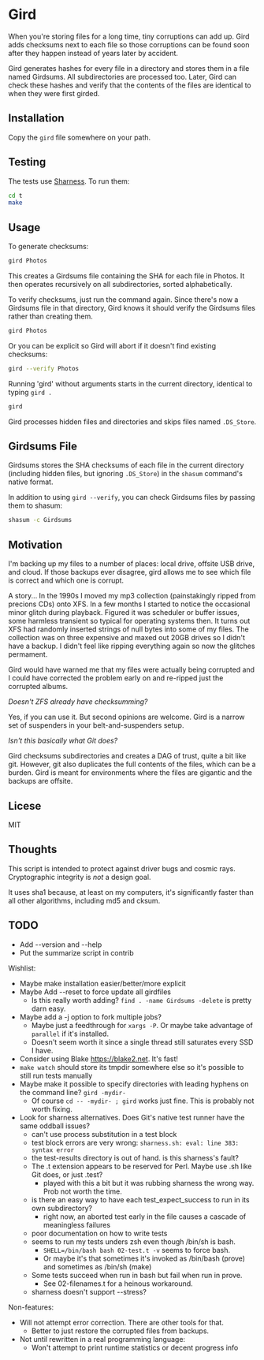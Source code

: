 # Gird

When you're storing files for a long time, tiny corruptions can add up.
Gird adds checksums next to each file so those corruptions can be found
soon after they happen instead of years later by accident.

Gird generates hashes for every file in a directory and stores them in
a file named Girdsums. All subdirectories are processed too.
Later, Gird can check these hashes and verify that the contents of
the files are identical to when they were first girded.

## Installation

Copy the `gird` file somewhere on your path.

## Testing

The tests use [Sharness](https://github.com/chriscool/sharness). To run them:

```bash
cd t
make
```

## Usage

To generate checksums:

```bash
gird Photos
```

This creates a Girdsums file containing the SHA for each file in Photos.
It then operates recursively on all subdirectories, sorted alphabetically.

To verify checksums, just run the command again. Since there's now a Girdsums file in that directory, Gird knows it should verify the Girdsums files rather than creating them.

```bash
gird Photos
```

Or you can be explicit so Gird will abort if it doesn't find existing checksums:

```bash
gird --verify Photos
```

Running 'gird' without arguments starts in the current directory, identical to typing `gird .`

```bash
gird
```

Gird processes hidden files and directories and skips files named `.DS_Store`.

## Girdsums File

Girdsums stores the SHA checksums of each file in the current directory (including hidden files, but ignoring `.DS_Store`) in the `shasum` command's native format.

In addition to using `gird --verify`, you can check Girdsums files by passing them to shasum:

```bash
shasum -c Girdsums
```

## Motivation

I'm backing up my files to a number of places: local drive, offsite USB drive, and cloud.
If those backups ever disagree, gird allows me to see which file is correct and
which one is corrupt.

A story... In the 1990s I moved my mp3 collection (painstakingly ripped from precions CDs) onto XFS.
In a few months I started to notice the occasional minor glitch during playback.
Figured it was scheduler or buffer issues, some harmless transient so typical for operating systems then.
It turns out XFS had randomly inserted strings of null bytes into some of my files.
The collection was on three expensive and maxed out 20GB drives so I didn't have a backup.
I didn't feel like ripping everything again so now the glitches permament.

Gird would have warned me that my files were actually being corrupted and I could have
corrected the problem early on and re-ripped just the corrupted albums.

_Doesn't ZFS already have checksumming?_

Yes, if you can use it. But second opinions are welcome.
Gird is a narrow set of suspenders in your belt-and-suspenders setup.

_Isn't this basically what Git does?_

Gird checksums subdirectories and creates a DAG of trust, quite a bit like git.
However, git also duplicates the full contents of the files, which can be a burden.
Gird is meant for environments where the files are gigantic and the backups are offsite.

## Licese

MIT

## Thoughts

This script is intended to protect against driver bugs and cosmic rays.
Cryptographic integrity is _not_ a design goal.

It uses sha1 because, at least on my computers, it's significantly faster than all other algorithms,
including md5 and cksum.

## TODO

* Add --version and --help
* Put the summarize script in contrib

Wishlist:

* Maybe make installation easier/better/more explicit
* Maybe Add --reset to force update all girdfiles
  * Is this really worth adding? `find . -name Girdsums -delete` is pretty darn easy.
* Maybe add a -j option to fork multiple jobs?
  * Maybe just a feedthrough for `xargs -P`. Or maybe take advantage of `parallel` if it's installed.
  * Doesn't seem worth it since a single thread still saturates every SSD I have.
* Consider using Blake https://blake2.net. It's fast!
* `make watch` should store its tmpdir somewhere else so it's possible to still run tests manually
* Maybe make it possible to specify directories with leading hyphens on the command line? `gird -mydir-`
  * Of course `cd -- -mydir- ; gird` works just fine. This is probably not worth fixing.
* Look for sharness alternatives. Does Git's native test runner have the same oddball issues?
  * can't use process substitution in a test block
  * test block errors are very wrong: `sharness.sh: eval: line 383: syntax error`
  * the test-results directory is out of hand. is this sharness's fault?
  * The .t extension appears to be reserved for Perl. Maybe use .sh like Git does, or just .test?
    * played with this a bit but it was rubbing sharness the wrong way. Prob not worth the time.
  * is there an easy way to have each test_expect_success to run in its own subdirectory?
    * right now, an aborted test early in the file causes a cascade of meaningless failures
  * poor documentation on how to write tests
  * seems to run my tests unders zsh even though /bin/sh is bash.
    * `SHELL=/bin/bash bash 02-test.t -v` seems to force bash.
    * Or maybe it's that sometimes it's invoked as /bin/bash (prove) and sometimes as /bin/sh (make)
  * Some tests succeed when run in bash but fail when run in prove.
    * See 02-filenames.t for a heinous workaround.
  * sharness doesn't support --stress?

Non-features:

* Will not attempt error correction. There are other tools for that.
  * Better to just restore the corrupted files from backups.
* Not until rewritten in a real programming language:
  * Won't attempt to print runtime statistics or decent progress info
